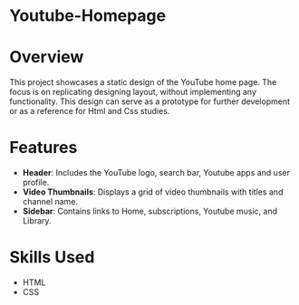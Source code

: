 # Youtube-Homepage

# Overview
This project showcases a static design of the YouTube home page. The focus is on replicating designing layout, without implementing any functionality. This design can serve as a prototype for further development or as a reference for Html and Css studies.

# Features
- **Header**: Includes the YouTube logo, search bar, Youtube apps and user profile.
- **Video Thumbnails**: Displays a grid of video thumbnails with titles and channel name.
- **Sidebar**: Contains links to Home, subscriptions, Youtube music, and Library.
  
# Skills Used
- HTML
- CSS
